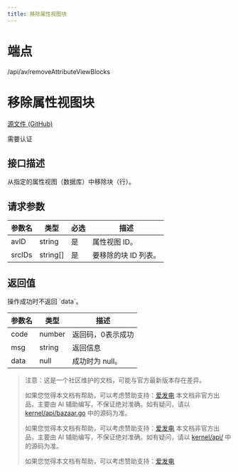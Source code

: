 ```yaml
---
title: 移除属性视图块
---
```

# 端点

/api/av/removeAttributeViewBlocks

# 移除属性视图块

[源文件 (GitHub)](https://github.com/siyuan-note/siyuan/blob/master/kernel/api/av.go#L216 "查看源文件")

需要认证

## 接口描述

从指定的属性视图（数据库）中移除块（行）。

## 请求参数

| 参数名 | 类型 | 必选 | 描述 |
| --- | --- | --- | --- |
| avID | string | 是 | 属性视图 ID。 |
| srcIDs | string\[\] | 是 | 要移除的块 ID 列表。 |

## 返回值

操作成功时不返回 \`data\`。

| 参数名 | 类型 | 描述 |
| --- | --- | --- |
| code | number | 返回码，0表示成功 |
| msg | string | 返回信息 |
| data | null | 成功时为 null。 |

> 注意：这是一个社区维护的文档，可能与官方最新版本存在差异。
> 
> 如果您觉得本文档有帮助，可以考虑赞助支持：[爱发电](https://afdian.com/a/leolee9086?tab=feed)
> 本文档非官方出品，主要由 AI 辅助编写，不保证绝对准确。如有疑问，请以 [kernel/api/bazaar.go](https://github.com/siyuan-note/siyuan/blob/master/kernel/api/bazaar.go) 中的源码为准。
> 
> 如果您觉得本文档有帮助，可以考虑赞助支持：[爱发电](https://afdian.com/a/leolee9086?tab=feed)
> 本文档非官方出品，主要由 AI 辅助编写，不保证绝对准确。如有疑问，请以 [kernel/api/](https://github.com/siyuan-note/siyuan/blob/master/kernel/api/) 中的源码为准。
> 
> 如果您觉得本文档有帮助，可以考虑赞助支持：[爱发电](https://afdian.com/a/leolee9086?tab=feed)
